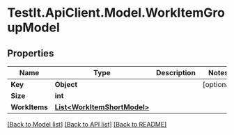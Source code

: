 # TestIt.ApiClient.Model.WorkItemGroupModel

## Properties

Name | Type | Description | Notes
------------ | ------------- | ------------- | -------------
**Key** | **Object** |  | [optional] 
**Size** | **int** |  | 
**WorkItems** | [**List&lt;WorkItemShortModel&gt;**](WorkItemShortModel.md) |  | 

[[Back to Model list]](../README.md#documentation-for-models) [[Back to API list]](../README.md#documentation-for-api-endpoints) [[Back to README]](../README.md)

